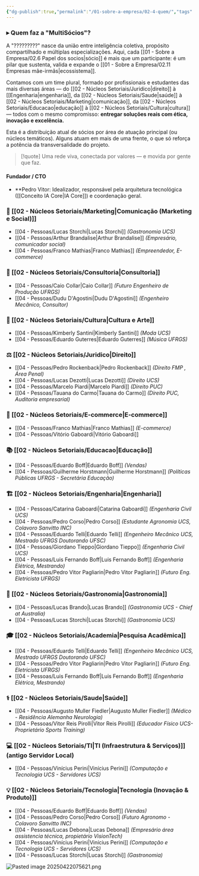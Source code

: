 ```yaml
---
{"dg-publish":true,"permalink":"/01-sobre-a-empresa/02-4-quem/","tags":["team","partners","experts","MOC","structure"]}
---
```



### ▸ Quem faz a "MultiSócios"?

A "?????????" nasce da união entre inteligência coletiva, propósito compartilhado e múltiplas especializações.
Aqui, cada [[01 - Sobre a Empresa/02.6 Papel dos socios\|sócio]] é mais que um participante: é um pilar que sustenta, valida e expande o [[01 - Sobre a Empresa/02.11 Empresas mãe-irmãs\|ecossistema]].

Contamos com um time plural, formado por profissionais e estudantes das mais diversas áreas — do [[02 - Núcleos Setoriais/Juridico\|direito]] à [[Engenharia\|engenharia]], da [[02 - Núcleos Setoriais/Saude\|saúde]] à [[02 - Núcleos Setoriais/Marketing\|comunicação]], da [[02 - Núcleos Setoriais/Educacao\|educação]] à [[02 - Núcleos Setoriais/Cultura\|cultura]] — todos com o mesmo compromisso: **entregar soluções reais com ética, inovação e excelência.**

Esta é a distribuição atual de sócios por área de atuação principal (ou núcleos temáticos). Alguns atuam em mais de uma frente, o que só reforça a potência da transversalidade do projeto.

> [!quote] Uma rede viva, conectada por valores — e movida por gente que faz.

#### Fundador / CTO
*   **Pedro Vitor: Idealizador, responsável pela arquitetura tecnológica ([[Conceito IA Core\|IA Core]]) e coordenação geral.

### 📢 [[02 - Núcleos Setoriais/Marketing\|Comunicação (Marketing e Social)]]
- [[04 - Pessoas/Lucas Storchi\|Lucas Storchi]] _(Gastronomia UCS)_
- [[04 - Pessoas/Arthur Brandalise\|Arthur Brandalise]] _(Empresário, comunicador social)_
- [[04 - Pessoas/Franco Mathias\|Franco Mathias]] _(Empreendedor, E-commerce)_

### 🧭 [[02 - Núcleos Setoriais/Consultoria\|Consultoria]]
- [[04 - Pessoas/Caio Collar\|Caio Collar]] _(Futuro Engenheiro de Produção UFRGS)_
- [[04 - Pessoas/Dudu D'Agostini\|Dudu D'Agostini]] _(Engenheiro Mecânico, Consultor)_

### 🎨 [[02 - Núcleos Setoriais/Cultura\|Cultura e Arte]]
- [[04 - Pessoas/Kimberly Santini\|Kimberly Santini]] _(Moda UCS)_
- [[04 - Pessoas/Eduardo Guterres\|Eduardo Guterres]] _(Música UFRGS)_

### ⚖️ [[02 - Núcleos Setoriais/Juridico\|Direito]]
- [[04 - Pessoas/Pedro Rockenback\|Pedro Rockenback]] _(Direito FMP , Área Penal)_
- [[04 - Pessoas/Lucas Dezotti\|Lucas Dezotti]] _(Direito UCS)_
- [[04 - Pessoas/Marcelo Piardi\|Marcelo Piardi]] _(Direito PUC)_
- [[04 - Pessoas/Tauana do Carmo\|Tauana do Carmo]] _(Direito PUC, Auditoria empresarial)_

### 🛒 [[02 - Núcleos Setoriais/E-commerce\|E-commerce]]
- [[04 - Pessoas/Franco Mathias\|Franco Mathias]] _(E-commerce)_
- [[04 - Pessoas/Vitório Gaboardi\|Vitório Gaboardi]]

### 📚 [[02 - Núcleos Setoriais/Educacao\|Educação]]
- [[04 - Pessoas/Eduardo Boff\|Eduardo Boff]] _(Vendas)_
- [[04 - Pessoas/Guilherme Horstmann\|Guilherme Horstmann]] _(Políticas Públicas UFRGS - Secretária Educação)_

### 🏗️ [[02 - Núcleos Setoriais/Engenharia\|Engenharia]]
- [[04 - Pessoas/Catarina Gaboardi\|Catarina Gaboardi]] _(Engenharia Civil UCS)_
- [[04 - Pessoas/Pedro Corso\|Pedro Corso]] _(Estudante Agronomia UCS, Colavoro Sanvitto INC)_
- [[04 - Pessoas/Eduardo Telli\|Eduardo Telli]] _(Engenheiro Mecânico UCS, Mestrado UFRGS Doutorando UFSC)_
- [[04 - Pessoas/Giordano Tieppo\|Giordano Tieppo]] _(Engenharia Civil UCS)_
- [[04 - Pessoas/Luis Fernando Boff\|Luis Fernando Boff]] _(Engenharia Elétrica, Mestrando)_
- [[04 - Pessoas/Pedro Vitor Pagliarin\|Pedro Vitor Pagliarin]] _(Futuro Eng. Eletricista UFRGS)_

### 🍲 [[02 - Núcleos Setoriais/Gastronomia\|Gastronomia]]
- [[04 - Pessoas/Lucas Brando\|Lucas Brando]] _(Gastronomia UCS - Chief at Australia)_
- [[04 - Pessoas/Lucas Storchi\|Lucas Storchi]] _(Gastronomia UCS)_

### 🎓 [[02 - Núcleos Setoriais/Academia\|Pesquisa Acadêmica]]
- [[04 - Pessoas/Eduardo Telli\|Eduardo Telli]] _(Engenheiro Mecânico UCS, Mestrado UFRGS Doutorando UFSC)_
- [[04 - Pessoas/Pedro Vitor Pagliarin\|Pedro Vitor Pagliarin]] _(Futuro Eng. Eletricista UFRGS)_
- [[04 - Pessoas/Luis Fernando Boff\|Luis Fernando Boff]] _(Engenharia Elétrica, Mestrando)_

### ⚕️ [[02 - Núcleos Setoriais/Saude\|Saúde]]
- [[04 - Pessoas/Augusto Muller Fiedler\|Augusto Muller Fiedler]] _(Médico - Residência Alemanha Neurologia)_
- [[04 - Pessoas/Vitor Reis Pirolli\|Vitor Reis Pirolli]] _(Educador Físico UCS- Proprietário Sports Training)_

### 💻 [[02 - Núcleos Setoriais/TI\|TI (Infraestrutura & Serviços)]] (antigo Servidor Local)
- [[04 - Pessoas/Vinícius Perini\|Vinícius Perini]] _(Computação e Tecnologia UCS - Servidores UCS)_

### 💡 [[02 - Núcleos Setoriais/Tecnologia\|Tecnologia (Inovação & Produto)]]
- [[04 - Pessoas/Eduardo Boff\|Eduardo Boff]] _(Vendas)_
- [[04 - Pessoas/Pedro Corso\|Pedro Corso]] _(Futuro Agronomo - Colavoro Sanvitto INC)_
- [[04 - Pessoas/Lucas Debona\|Lucas Debona]] _(Empresário área assistencia técnica, propietário VisionTech)_
- [[04 - Pessoas/Vinícius Perini\|Vinícius Perini]] _(Computação e Tecnologia UCS - Servidores UCS)_
- [[04 - Pessoas/Lucas Storchi\|Lucas Storchi]] _(Gastronomia)_

![Pasted image 20250422075621.png](/img/user/Pasted%20image%2020250422075621.png)